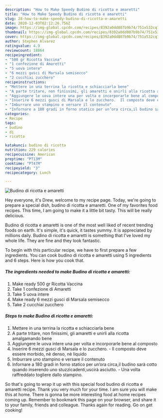 ```yaml
---
description: "How to Make Speedy Budino di ricotta e amaretti"
title: "How to Make Speedy Budino di ricotta e amaretti"
slug: 28-how-to-make-speedy-budino-di-ricotta-e-amaretti
date: 2020-12-03T02:12:26.756Z
image: https://img-global.cpcdn.com/recipes/8392a0dd807b9b74/751x532cq70/budino-di-ricotta-e-amaretti-recipe-main-photo.jpg
thumbnail: https://img-global.cpcdn.com/recipes/8392a0dd807b9b74/751x532cq70/budino-di-ricotta-e-amaretti-recipe-main-photo.jpg
cover: https://img-global.cpcdn.com/recipes/8392a0dd807b9b74/751x532cq70/budino-di-ricotta-e-amaretti-recipe-main-photo.jpg
author: Stephen Alvarez
ratingvalue: 4.9
reviewcount: 18864
recipeingredient:
- "500 gr Ricotta Vaccina"
- "1 confezione di Amaretti"
- "5 uova intere"
- "6 mezzi gusci di Marsala semisecco"
- "2 cucchiai zucchero"
recipeinstructions:
- "Mettere in una terrina la ricotta e schiacciarla bene"
- "A parte tritare, non finissimi, gli amaretti e unirli alla ricotta amalgamando bene"
- "Aggiungere le uova intere una per volta e incorporarle bene al composto"
- "Inserire 6 mezzi gusci di Marsala e lo zucchero.  Il composto deve essere morbido, nè denso, nè liquido"
- "Imburrare uno stampino e versare il contenuto"
- "Infornare a 180 gradi in forno statico per un’ora circa,il budino sarà cotto quando inserendo uno stuzzicadenti,uscirà asciutto.  Una volta raffreddato togliere dallo stampino."
categories:
- Recipe
tags:
- budino
- di
- ricotta

katakunci: budino di ricotta 
nutrition: 229 calories
recipecuisine: American
preptime: "PT13M"
cooktime: "PT47M"
recipeyield: "3"
recipecategory: Lunch

---
```



![Budino di ricotta e amaretti](https://img-global.cpcdn.com/recipes/8392a0dd807b9b74/751x532cq70/budino-di-ricotta-e-amaretti-recipe-main-photo.jpg)

Hey everyone, it's Drew, welcome to my recipe page. Today, we're going to prepare a special dish, budino di ricotta e amaretti. One of my favorites food recipes. This time, I am going to make it a little bit tasty. This will be really delicious.

Budino di ricotta e amaretti is one of the most well liked of recent trending foods on earth. It's simple, it's quick, it tastes yummy. It is appreciated by millions daily. Budino di ricotta e amaretti is something that I've loved my whole life. They are fine and they look fantastic.




To begin with this particular recipe, we have to first prepare a few ingredients. You can cook budino di ricotta e amaretti using 5 ingredients and 6 steps. Here is how you cook that.

<!--inarticleads1-->

##### The ingredients needed to make Budino di ricotta e amaretti:

1. Make ready 500 gr Ricotta Vaccina
1. Take 1 confezione di Amaretti
1. Take 5 uova intere
1. Make ready 6 mezzi gusci di Marsala semisecco
1. Take 2 cucchiai zucchero




<!--inarticleads2-->

##### Steps to make Budino di ricotta e amaretti:

1. Mettere in una terrina la ricotta e schiacciarla bene
1. A parte tritare, non finissimi, gli amaretti e unirli alla ricotta amalgamando bene
1. Aggiungere le uova intere una per volta e incorporarle bene al composto
1. Inserire 6 mezzi gusci di Marsala e lo zucchero.  - Il composto deve essere morbido, nè denso, nè liquido
1. Imburrare uno stampino e versare il contenuto
1. Infornare a 180 gradi in forno statico per un’ora circa,il budino sarà cotto quando inserendo uno stuzzicadenti,uscirà asciutto.  - Una volta raffreddato togliere dallo stampino.




So that's going to wrap it up with this special food budino di ricotta e amaretti recipe. Thank you very much for your time. I am sure you will make this at home. There is gonna be more interesting food at home recipes coming up. Remember to bookmark this page on your browser, and share it to your family, friends and colleague. Thanks again for reading. Go on get cooking!
